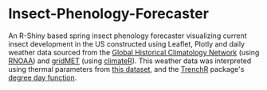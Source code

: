 # Insect-Phenology-Forecaster 
An R-Shiny based spring insect phenology forecaster visualizing current insect development in the US constructed using Leaflet, Plotly and daily weather data sourced from the [Global Historical Climatology Network](https://www.ncdc.noaa.gov/ghcnd-data-access) (using [RNOAA](https://github.com/ropensci/rnoaa)) and [gridMET](http://www.climatologylab.org/gridmet.html) (using [climateR](https://github.com/mikejohnson51/climateR)). This weather data was interpreted using thermal parameters from [this dataset](https://github.com/lbuckley/ICBseasonality/tree/master/CodeForICBPaper), and the [TrenchR](https://github.com/trenchproject/TrenchR) package's [degree day function](https://github.com/trenchproject/TrenchR/blob/master/man/degree_days.Rd). 

